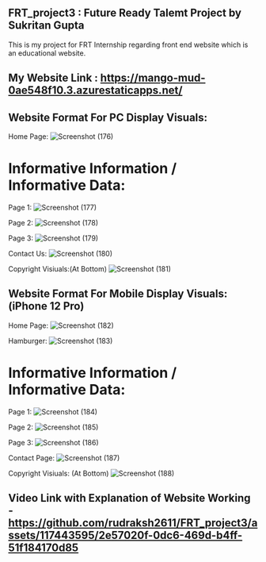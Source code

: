 ## FRT_project3 : Future Ready Talemt Project by Sukritan Gupta
This is my project for FRT Internship regarding front end website which is an educational website.

## My Website Link : https://mango-mud-0ae548f10.3.azurestaticapps.net/

## Website Format For PC Display Visuals:
Home Page:
![Screenshot (176)](https://github.com/rudraksh2611/FRT_project3/assets/117443595/20b04655-f29b-44cf-bfd3-c7ee444b3fbe)

# Informative Information / Informative Data:
Page 1:
![Screenshot (177)](https://github.com/rudraksh2611/FRT_project3/assets/117443595/4a52153c-4e3b-4945-b835-afe9eb72614f)

Page 2:
![Screenshot (178)](https://github.com/rudraksh2611/FRT_project3/assets/117443595/6b6a04c0-f4b6-49bd-a3cb-26eb1b464e80)

Page 3:
![Screenshot (179)](https://github.com/rudraksh2611/FRT_project3/assets/117443595/d970e0bd-c75f-453e-ac1e-27cc909f47ea)

Contact Us:
![Screenshot (180)](https://github.com/rudraksh2611/FRT_project3/assets/117443595/ae2f7999-b16a-43c9-8d82-0e0293daf132)

Copyright Visiuals:(At Bottom)
![Screenshot (181)](https://github.com/rudraksh2611/FRT_project3/assets/117443595/98915436-aa85-47f0-9a37-c4aa1d532793)

## Website Format For Mobile Display Visuals: (iPhone 12 Pro)
Home Page:
![Screenshot (182)](https://github.com/rudraksh2611/FRT_project3/assets/117443595/832e6188-dc5d-4b6b-a77a-3ded2adf4bfd)

Hamburger:
![Screenshot (183)](https://github.com/rudraksh2611/FRT_project3/assets/117443595/04164a15-6f6e-4a57-93b7-3731c5587733)

# Informative Information / Informative Data:
Page 1:
![Screenshot (184)](https://github.com/rudraksh2611/FRT_project3/assets/117443595/5515ecb0-f7fc-4758-8b67-63daffcca5c8)

Page 2:
![Screenshot (185)](https://github.com/rudraksh2611/FRT_project3/assets/117443595/ccae54f9-df2f-4af2-baec-0a451bebfefc)

Page 3:
![Screenshot (186)](https://github.com/rudraksh2611/FRT_project3/assets/117443595/30030be4-0a7a-48a1-b407-b34aca364f91)

Contact Page:
![Screenshot (187)](https://github.com/rudraksh2611/FRT_project3/assets/117443595/a6d4c5db-803b-401d-a77d-f4f2276e00ca)

Copyright Visiuals: (At Bottom)
![Screenshot (188)](https://github.com/rudraksh2611/FRT_project3/assets/117443595/9a69f280-67d7-44d4-a6fd-3b8f27472b76)

## Video Link with Explanation of Website Working - https://github.com/rudraksh2611/FRT_project3/assets/117443595/2e57020f-0dc6-469d-b4ff-51f184170d85

